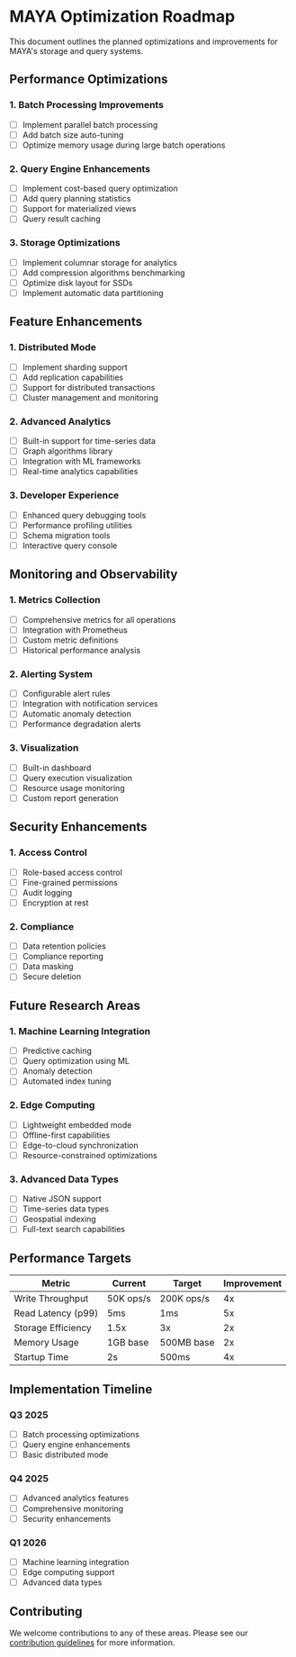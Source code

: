 # MAYA Optimization Roadmap

This document outlines the planned optimizations and improvements for MAYA's storage and query systems.

## Performance Optimizations

### 1. Batch Processing Improvements
- [ ] Implement parallel batch processing
- [ ] Add batch size auto-tuning
- [ ] Optimize memory usage during large batch operations

### 2. Query Engine Enhancements
- [ ] Implement cost-based query optimization
- [ ] Add query planning statistics
- [ ] Support for materialized views
- [ ] Query result caching

### 3. Storage Optimizations
- [ ] Implement columnar storage for analytics
- [ ] Add compression algorithms benchmarking
- [ ] Optimize disk layout for SSDs
- [ ] Implement automatic data partitioning

## Feature Enhancements

### 1. Distributed Mode
- [ ] Implement sharding support
- [ ] Add replication capabilities
- [ ] Support for distributed transactions
- [ ] Cluster management and monitoring

### 2. Advanced Analytics
- [ ] Built-in support for time-series data
- [ ] Graph algorithms library
- [ ] Integration with ML frameworks
- [ ] Real-time analytics capabilities

### 3. Developer Experience
- [ ] Enhanced query debugging tools
- [ ] Performance profiling utilities
- [ ] Schema migration tools
- [ ] Interactive query console

## Monitoring and Observability

### 1. Metrics Collection
- [ ] Comprehensive metrics for all operations
- [ ] Integration with Prometheus
- [ ] Custom metric definitions
- [ ] Historical performance analysis

### 2. Alerting System
- [ ] Configurable alert rules
- [ ] Integration with notification services
- [ ] Automatic anomaly detection
- [ ] Performance degradation alerts

### 3. Visualization
- [ ] Built-in dashboard
- [ ] Query execution visualization
- [ ] Resource usage monitoring
- [ ] Custom report generation

## Security Enhancements

### 1. Access Control
- [ ] Role-based access control
- [ ] Fine-grained permissions
- [ ] Audit logging
- [ ] Encryption at rest

### 2. Compliance
- [ ] Data retention policies
- [ ] Compliance reporting
- [ ] Data masking
- [ ] Secure deletion

## Future Research Areas

### 1. Machine Learning Integration
- [ ] Predictive caching
- [ ] Query optimization using ML
- [ ] Anomaly detection
- [ ] Automated index tuning

### 2. Edge Computing
- [ ] Lightweight embedded mode
- [ ] Offline-first capabilities
- [ ] Edge-to-cloud synchronization
- [ ] Resource-constrained optimizations

### 3. Advanced Data Types
- [ ] Native JSON support
- [ ] Time-series data types
- [ ] Geospatial indexing
- [ ] Full-text search capabilities

## Performance Targets

| Metric | Current | Target | Improvement |
|--------|---------|--------|-------------|
| Write Throughput | 50K ops/s | 200K ops/s | 4x |
| Read Latency (p99) | 5ms | 1ms | 5x |
| Storage Efficiency | 1.5x | 3x | 2x |
| Memory Usage | 1GB base | 500MB base | 2x |
| Startup Time | 2s | 500ms | 4x |

## Implementation Timeline

### Q3 2025
- [ ] Batch processing optimizations
- [ ] Query engine enhancements
- [ ] Basic distributed mode

### Q4 2025
- [ ] Advanced analytics features
- [ ] Comprehensive monitoring
- [ ] Security enhancements

### Q1 2026
- [ ] Machine learning integration
- [ ] Edge computing support
- [ ] Advanced data types

## Contributing

We welcome contributions to any of these areas. Please see our [contribution guidelines](CONTRIBUTING.md) for more information.
